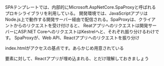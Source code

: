 SPAテンプレートでは、内部的にMicrosoft.AspNetCore.SpaProxyと呼ばれるプロキシライブラリを利用している。
開発環境では、JavaScriptアプリはNode.js上で動作する開発サーバー経由で配信される。SpaProxyは、クライアントからのリクエストを受け付けると、
Reatアプリへのリクエストは開発サーバーにASP.NET CoreへのリクエストはKestrelへと、それぞれ振り分けるわけです。
SpaProxyが、Web API、Reactアプリへのリクエストを振り分け

index.htmlがアクセスの基点です。あらかじめ用意されている<div id="root">要素に対して、Reactアプリが埋め込まれる、とだけ理解しておきましょう


